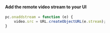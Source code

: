 ####  Add the remote video stream to your UI

````javascript
pc.onaddstream = function (e) {
    video.src = URL.createObjectURL(e.stream);
}
````
